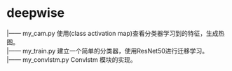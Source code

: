# deepwise
|—— my_cam.py 使用(class activation map)查看分类器学习到的特征，生成热图。  
|—— my_train.py 建立一个简单的分类器，使用ResNet50进行迁移学习。  
|—— my_convlstm.py Convlstm 模块的实现。
